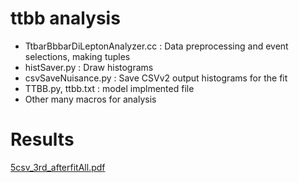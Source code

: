 
# ttbb analysis
 - TtbarBbbarDiLeptonAnalyzer.cc : Data preprocessing and event selections, making tuples
 - histSaver.py : Draw histograms
 - csvSaveNuisance.py : Save CSVv2 output histograms for the fit
 - TTBB.py, ttbb.txt : model implmented file
 - Other many macros for analysis

# Results
[5csv_3rd_afterfitAll.pdf](https://github.com/hcwhwang/ttbb/files/2779709/5csv_3rd_afterfitAll.pdf)
